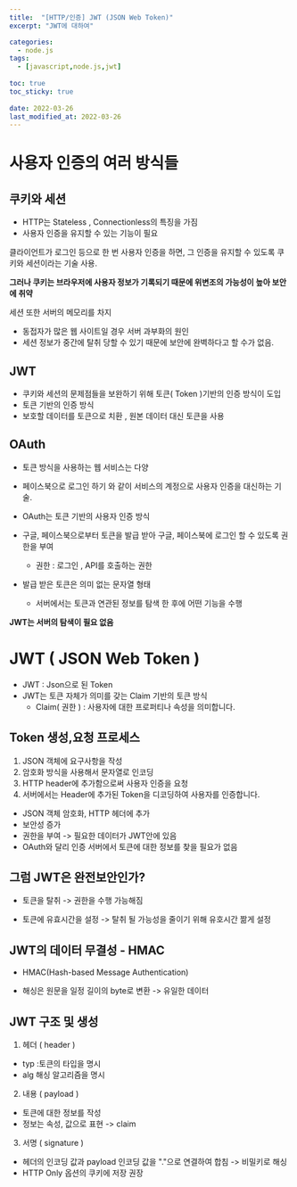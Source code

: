 ```yaml
---
title:  "[HTTP/인증] JWT (JSON Web Token)"
excerpt: "JWT에 대하여"

categories:
  - node.js
tags:
  - [javascript,node.js,jwt]
  
toc: true
toc_sticky: true
 
date: 2022-03-26
last_modified_at: 2022-03-26
---
```

# 사용자 인증의 여러 방식들

## 쿠키와 세션

- HTTP는 Stateless , Connectionless의 특징을 가짐
- 사용자 인증을 유지할 수 있는 기능이 필요

클라이언트가 로그인 등으로 한 번 사용자 인증을 하면, 그 인증을 유지할 수 있도록 쿠키와 세션이라는 기술 사용.

**그러나 쿠키는 브라우저에 사용자 정보가 기록되기 때문에 위변조의 가능성이 높아 보안에 취약**

세션 또한 서버의 메모리를 차지
  - 동접자가 많은 웹 사이트일 경우 서버 과부화의 원인
  - 세션 정보가 중간에 탈취 당할 수 있기 때문에 보안에 완벽하다고 할 수가 없음.


## JWT
- 쿠키와 세션의 문제점들을 보완하기 위해 토큰( Token )기반의 인증 방식이 도입
- 토큰 기반의 인증 방식
- 보호할 데이터를 토큰으로 치환 , 원본 데이터 대신 토큰을 사용



## OAuth

- 토큰 방식을 사용하는 웹 서비스는 다양

- 페이스북으로 로그인 하기 와 같이 서비스의 계정으로 사용자 인증을 대신하는 기술.

- OAuth는 토큰 기반의 사용자 인증 방식

- 구글, 페이스북으로부터 토큰을 발급 받아 구글, 페이스북에 로그인 할 수 있도록 권한을 부여

  - 권한 : 로그인 , API를 호출하는 권한


- 발급 받은 토큰은 의미 없는 문자열 형태

  - 서버에서는 토큰과 연관된 정보를 탐색 한 후에 어떤 기능을 수행

**JWT는 서버의 탐색이 필요 없음**



# JWT ( JSON Web Token ) 

- JWT : Json으로 된 Token
- JWT는 토큰 자체가 의미를 갖는 Claim 기반의 토큰 방식
  - Claim( 권한 ) :  사용자에 대한 프로퍼티나 속성을 의미합니다.

## Token 생성,요청 프로세스

1. JSON 객체에 요구사항을 작성
2. 암호화 방식을 사용해서 문자열로 인코딩
3. HTTP header에 추가함으로써 사용자 인증을 요청
4. 서버에서는 Header에 추가된 Token을 디코딩하여 사용자를 인증합니다.


- JSON 객체 암호화, HTTP 헤더에 추가
- 보안성 증가
- 권한을 부여 -> 필요한 데이터가 JWT안에 있음
- OAuth와 달리 인증 서버에서 토큰에 대한 정보를 찾을 필요가 없음

## 그럼 JWT은 완전보안인가?

- 토큰을 탈취 -> 권한을 수행 가능해짐

- 토큰에 유효시간을 설정 -> 탈취 될 가능성을 줄이기 위해 유호시간 짦게 설정



## JWT의 데이터 무결성 - HMAC

- HMAC(Hash-based Message Authentication) 

- 해싱은 원문을 일정 길이의 byte로 변환 -> 유일한 데이터


## JWT 구조 및 생성
1. 헤더 ( header )
- typ :토큰의 타입을 명시
- alg 해싱 알고리즘을 명시

2. 내용 ( payload )
- 토큰에 대한 정보를 작성
- 정보는 속성, 값으로 표현 -> claim

3. 서명 ( signature )

-  헤더의 인코딩 값과 payload 인코딩 값을 "."으로 연결하여 합침 -> 비밀키로 해싱
- HTTP Only 옵션의 쿠키에 저장 권장